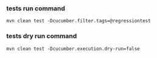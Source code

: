 
### tests run command
    mvn clean test -Dcucumber.filter.tags=@regressiontest
### tests dry run command 
    mvn clean test -Dcucumber.execution.dry-run=false